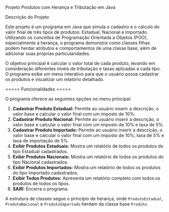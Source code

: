  Projeto Produtos com Herança e Tributação em Java

Descrição do Projeto

Este projeto é um programa em Java que simula o cadastro e o cálculo do valor final de três tipos de produtos: Estadual, Nacional e Importado. 
Utilizando os conceitos de Programação Orientada a Objetos (POO), especialmente a herança, o programa demonstra como classes filhas podem herdar atributos e comportamentos de uma classe base, além de adicionar suas próprias particularidades.

O objetivo principal é calcular o valor total de cada produto, levando em consideração diferentes níveis de tributação e taxas aplicadas a cada tipo.
O programa exibe um menu interativo para que o usuário possa cadastrar os produtos e visualizar um relatório detalhado.

===== Funcionalidades =====

O programa oferece as seguintes opções no menu principal:

1.  **Cadastrar Produto Estadual:** Permite ao usuário inserir a descrição, o valor base e calcular o valor final com um imposto de 10%.
2.  **Cadastrar Produto Nacional:** Permite ao usuário inserir a descrição, o valor base e calcular o valor final com um imposto de 10% e taxa de 5%.
3.  **Cadastrar Produto Importado:** Permite ao usuário inserir a descrição, o valor base e calcular o valor final com um imposto de 10%, taxa de 5% e taxa de importação de 5%.
4.  **Exibir Produtos Estaduais:** Mostra um relatório de todos os produtos do tipo Estadual cadastrados.
5.  **Exibir Produtos Nacionais:** Mostra um relatório de todos os produtos do tipo Nacional cadastrados.
6.  **Exibir Produtos Importados:** Mostra um relatório de todos os produtos do tipo Importado cadastrados.
7.  **Exibir Todos Produtos:** Apresenta um relatório completo com todos os produtos de todos os tipos.
8.  **SAIR:** Encerra o programa.

 

A estrutura de classes segue o princípio de herança, onde `ProdutoEstadual`, `ProdutoNacional` e `ProdutoImportado` herdam da classe base `Produto`.
